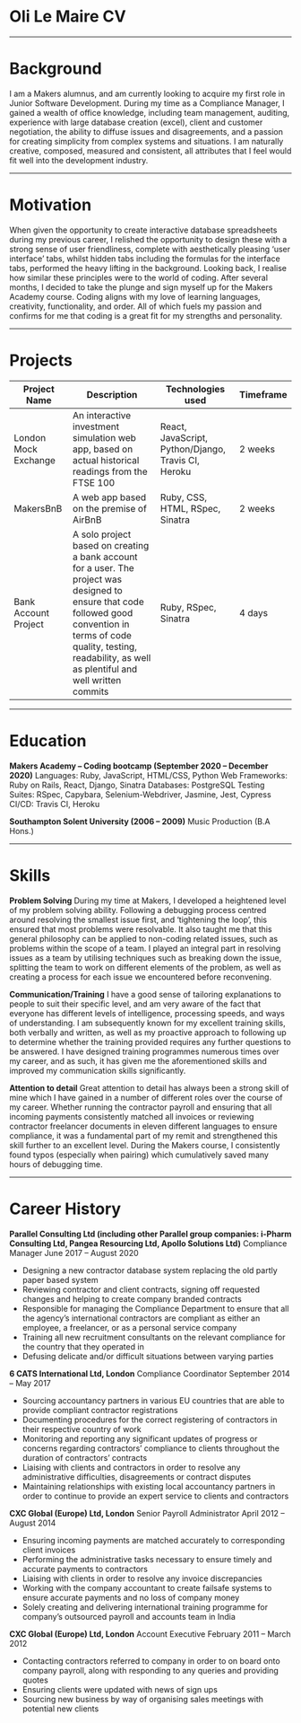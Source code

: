 # Oli Le Maire CV #
_______________________________________________________________

# Background

I am a Makers alumnus, and am currently looking to acquire my first role in Junior Software Development. During my time as a Compliance Manager, I gained a wealth of office knowledge, including team management, auditing, experience with large database creation (excel), client and customer negotiation, the ability to diffuse issues and disagreements, and a passion for creating simplicity from complex systems and situations. I am naturally creative, composed, measured and consistent, all attributes that I feel would fit well into the development industry.

_______________________________________________________________
# Motivation

When given the opportunity to create interactive database spreadsheets during my previous career, I relished the opportunity to design these with a strong sense of user friendliness, complete with aesthetically pleasing ‘user interface’ tabs, whilst hidden tabs including the formulas for the interface tabs, performed the heavy lifting in the background. Looking back, I realise how similar these principles were to the world of coding. After several months, I decided to take the plunge and sign myself up for the Makers Academy course. Coding aligns with my love of learning languages, creativity, functionality, and order. All of which fuels my passion and confirms for me that coding is a great fit for my strengths and personality.  
_______________________________________________________________
# Projects


| Project Name | Description | Technologies used | Timeframe |
| ------------ | ----------- | ----------------- | --------- |
| London Mock Exchange | An interactive investment simulation web app, based on actual historical readings from the FTSE 100 | React, JavaScript, Python/Django, Travis CI, Heroku | 2 weeks |
| MakersBnB | A web app based on the premise of AirBnB | Ruby, CSS, HTML, RSpec, Sinatra | 2 weeks |
| Bank Account Project | A solo project based on creating a bank account for a user. The project was designed to ensure that code followed good convention in terms of code quality, testing, readability, as well as plentiful and well written commits | Ruby, RSpec, Sinatra | 4 days |




_______________________________________________________________
# Education

**Makers Academy – Coding bootcamp (September 2020 – December 2020)**
Languages: Ruby, JavaScript, HTML/CSS, Python
Web Frameworks: Ruby on Rails, React, Django, Sinatra
Databases: PostgreSQL
Testing Suites: RSpec, Capybara, Selenium-Webdriver, Jasmine, Jest, Cypress
CI/CD: Travis CI, Heroku

**Southampton Solent University (2006 – 2009)**
Music Production (B.A Hons.)

_______________________________________________________________
# Skills

**Problem Solving**
During my time at Makers, I developed a heightened level of my problem solving ability. Following a debugging process centred around resolving the smallest issue first, and ‘tightening the loop’, this ensured that most problems were resolvable. It also taught me that this general philosophy can be applied to non-coding related issues, such as problems within the scope of a team. I played an integral part in resolving issues as a team by utilising techniques such as breaking down the issue, splitting the team to work on different elements of the problem, as well as creating a process for each issue we encountered before reconvening.

**Communication/Training**
I have a good sense of tailoring explanations to people to suit their specific level, and am very aware of the fact that everyone has different levels of intelligence, processing speeds, and ways of understanding. I am subsequently known for my excellent training skills, both verbally and written, as well as my proactive approach to following up to determine whether the training provided requires any further questions to be answered. I have designed training programmes numerous times over my career, and as such, it has given me the aforementioned skills and improved my communication skills significantly.

**Attention to detail**
Great attention to detail has always been a strong skill of mine which I have gained in a number of different roles over the course of my career. Whether running the contractor payroll and ensuring that all incoming payments consistently matched all invoices or reviewing contractor freelancer documents in eleven different languages to ensure compliance, it was a fundamental part of my remit and strengthened this skill further to an excellent level. During the Makers course, I consistently found typos (especially when pairing) which cumulatively saved many hours of debugging time.



_______________________________________________________________
# Career History

**Parallel Consulting Ltd (including other Parallel group companies: i-Pharm Consulting Ltd, Pangea Resourcing Ltd, Apollo Solutions Ltd)**
Compliance Manager
June 2017 – August 2020

- Designing a new contractor database system replacing the old partly paper based system
- Reviewing contractor and client contracts, signing off requested changes and helping to create company branded contracts
- Responsible for managing the Compliance Department to ensure that all the agency’s international contractors are compliant as either an employee, a freelancer, or as a personal service company
- Training all new recruitment consultants on the relevant compliance for the country that they operated in
- Defusing delicate and/or difficult situations between varying parties


**6 CATS International Ltd, London**
Compliance Coordinator
September 2014 – May 2017

- Sourcing accountancy partners in various EU countries that are able to provide compliant contractor registrations
- Documenting procedures for the correct registering of contractors in their respective country of work
- Monitoring and reporting any significant updates of progress or concerns regarding contractors’ compliance to clients throughout the duration of contractors’ contracts
- Liaising with clients and contractors in order to resolve any administrative difficulties, disagreements or contract disputes
- Maintaining relationships with existing local accountancy partners in order to continue to provide an expert service to clients and contractors


**CXC Global (Europe) Ltd, London**
Senior Payroll Administrator
April 2012 – August 2014

- Ensuring incoming payments are matched accurately to corresponding client invoices
- Performing the administrative tasks necessary to ensure timely and accurate payments to contractors
- Liaising with clients in order to resolve any invoice discrepancies
- Working with the company accountant to create failsafe systems to ensure accurate payments and no loss of company money
- Solely creating and delivering international training programme for company’s outsourced payroll and accounts team in India


**CXC Global (Europe) Ltd, London**
Account Executive
February 2011 – March 2012

- Contacting contractors referred to company in order to on board onto company payroll, along with responding to any queries and providing quotes
- Ensuring clients were updated with news of sign ups
- Sourcing new business by way of organising sales meetings with potential new clients

